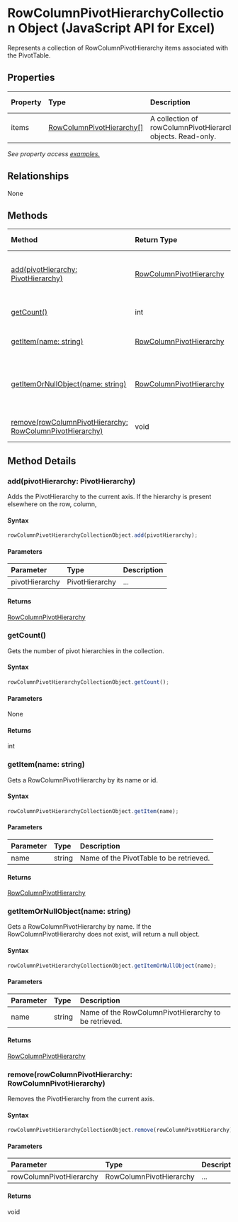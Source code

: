 # RowColumnPivotHierarchyCollection Object (JavaScript API for Excel)

Represents a collection of RowColumnPivotHierarchy items associated with the PivotTable.

## Properties

| Property	   | Type	|Description| Req. Set|
|:---------------|:--------|:----------|:----|
|items|[RowColumnPivotHierarchy[]](rowcolumnpivothierarchy.md)|A collection of rowColumnPivotHierarchy objects. Read-only.|[1.8](../requirement-sets/excel-api-requirement-sets.md)|

_See property access [examples.](#property-access-examples)_

## Relationships
None


## Methods

| Method		   | Return Type	|Description| Req. Set|
|:---------------|:--------|:----------|:----|
|[add(pivotHierarchy: PivotHierarchy)](#addpivothierarchy-pivothierarchy)|[RowColumnPivotHierarchy](rowcolumnpivothierarchy.md)|Adds the PivotHierarchy to the current axis. If the hierarchy is present elsewhere on the row, column,|[1.8](../requirement-sets/excel-api-requirement-sets.md)|
|[getCount()](#getcount)|int|Gets the number of pivot hierarchies in the collection.|[1.8](../requirement-sets/excel-api-requirement-sets.md)|
|[getItem(name: string)](#getitemname-string)|[RowColumnPivotHierarchy](rowcolumnpivothierarchy.md)|Gets a RowColumnPivotHierarchy by its name or id.|[1.8](../requirement-sets/excel-api-requirement-sets.md)|
|[getItemOrNullObject(name: string)](#getitemornullobjectname-string)|[RowColumnPivotHierarchy](rowcolumnpivothierarchy.md)|Gets a RowColumnPivotHierarchy by name. If the RowColumnPivotHierarchy does not exist, will return a null object.|[1.8](../requirement-sets/excel-api-requirement-sets.md)|
|[remove(rowColumnPivotHierarchy: RowColumnPivotHierarchy)](#removerowcolumnpivothierarchy-rowcolumnpivothierarchy)|void|Removes the PivotHierarchy from the current axis.|[1.8](../requirement-sets/excel-api-requirement-sets.md)|

## Method Details


### add(pivotHierarchy: PivotHierarchy)
Adds the PivotHierarchy to the current axis. If the hierarchy is present elsewhere on the row, column,

#### Syntax
```js
rowColumnPivotHierarchyCollectionObject.add(pivotHierarchy);
```

#### Parameters
| Parameter	   | Type	|Description|
|:---------------|:--------|:----------|
|pivotHierarchy|PivotHierarchy|...|

#### Returns
[RowColumnPivotHierarchy](rowcolumnpivothierarchy.md)

### getCount()
Gets the number of pivot hierarchies in the collection.

#### Syntax
```js
rowColumnPivotHierarchyCollectionObject.getCount();
```

#### Parameters
None

#### Returns
int

### getItem(name: string)
Gets a RowColumnPivotHierarchy by its name or id.

#### Syntax
```js
rowColumnPivotHierarchyCollectionObject.getItem(name);
```

#### Parameters
| Parameter	   | Type	|Description|
|:---------------|:--------|:----------|
|name|string|Name of the PivotTable to be retrieved.|

#### Returns
[RowColumnPivotHierarchy](rowcolumnpivothierarchy.md)

### getItemOrNullObject(name: string)
Gets a RowColumnPivotHierarchy by name. If the RowColumnPivotHierarchy does not exist, will return a null object.

#### Syntax
```js
rowColumnPivotHierarchyCollectionObject.getItemOrNullObject(name);
```

#### Parameters
| Parameter	   | Type	|Description|
|:---------------|:--------|:----------|
|name|string|Name of the RowColumnPivotHierarchy to be retrieved.|

#### Returns
[RowColumnPivotHierarchy](rowcolumnpivothierarchy.md)

### remove(rowColumnPivotHierarchy: RowColumnPivotHierarchy)
Removes the PivotHierarchy from the current axis.

#### Syntax
```js
rowColumnPivotHierarchyCollectionObject.remove(rowColumnPivotHierarchy);
```

#### Parameters
| Parameter	   | Type	|Description|
|:---------------|:--------|:----------|
|rowColumnPivotHierarchy|RowColumnPivotHierarchy|...|

#### Returns
void
